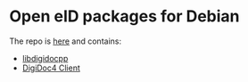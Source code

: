 # Open eID packages for Debian

The repo is [here](https://kvlt.ee/debian) and contains:
* [libdigidocpp](https://github.com/open-eid/libdigidocpp)
* [DigiDoc4 Client](https://github.com/open-eid/DigiDoc4-Client)
